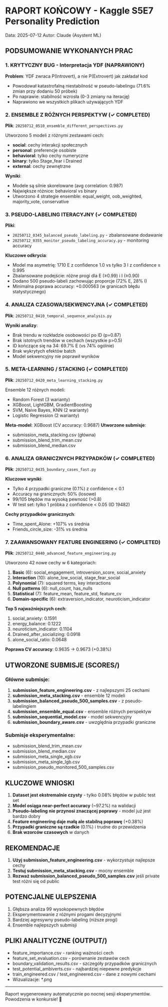 # RAPORT KOŃCOWY - Kaggle S5E7 Personality Prediction
Data: 2025-07-12
Autor: Claude (Asystent ML)

## PODSUMOWANIE WYKONANYCH PRAC

### 1. KRYTYCZNY BUG - Interpretacja YDF (NAPRAWIONY)
**Problem**: YDF zwraca P(Introvert), a nie P(Extrovert) jak zakładał kod
- Powodował katastrofalną niestabilność w pseudo-labelingu (71.6% zmian przy dodaniu 50 próbek)
- Po naprawie: stabilność wzrosła (0-3 zmiany na iterację)
- Naprawiono we wszystkich plikach używających YDF

### 2. ENSEMBLE Z RÓŻNYCH PERSPEKTYW (✓ COMPLETED)
**Plik**: `20250712_0510_ensemble_different_perspectives.py`

Utworzono 5 modeli z różnymi zestawami cech:
- **social**: cechy interakcji społecznych
- **personal**: preferencje osobiste  
- **behavioral**: tylko cechy numeryczne
- **binary**: tylko Stage_fear i Drained
- **external**: cechy zewnętrzne

**Wyniki**:
- Modele są silnie skorelowane (avg correlation: 0.987)
- Największe różnice: behavioral vs binary
- Utworzono 4 strategie ensemble: equal_weight, oob_weighted, majority_vote, conservative

### 3. PSEUDO-LABELING ITERACYJNY (✓ COMPLETED)
**Pliki**: 
- `20250712_0345_balanced_pseudo_labeling.py` - zbalansowane dodawanie
- `20250712_0355_monitor_pseudo_labeling_accuracy.py` - monitoring accuracy

**Kluczowe odkrycia**:
- Model ma asymetrię: 1710 E z confidence 1.0 vs tylko 3 I z confidence ≥ 0.995
- Zbalansowane podejście: różne progi dla E (≥0.99) i I (≥0.90)
- Dodano 500 pseudo-labeli zachowując proporcje (72% E, 28% I)
- Minimalna poprawa accuracy: +0.000563 (w granicach błędu statystycznego)

### 4. ANALIZA CZASOWA/SEKWENCYJNA (✓ COMPLETED)
**Plik**: `20250712_0410_temporal_sequence_analysis.py`

**Wyniki analizy**:
- Brak trendu w rozkładzie osobowości po ID (p=0.87)
- Brak istotnych trendów w cechach (wszystkie p>0.5)
- ID kończące się na 34: 69.7% E (vs 74% ogólnie)
- Brak wykrytych efektów batch
- Model sekwencyjny nie poprawił wyników

### 5. META-LEARNING / STACKING (✓ COMPLETED)
**Plik**: `20250712_0420_meta_learning_stacking.py`

Ensemble 12 różnych modeli:
- Random Forest (3 warianty)
- XGBoost, LightGBM, GradientBoosting
- SVM, Naive Bayes, KNN (2 warianty)
- Logistic Regression (2 warianty)

**Meta-model**: XGBoost (CV accuracy: 0.9687)
**Utworzone submisje**:
- submission_meta_stacking.csv (główna)
- submission_blend_trim_mean.csv
- submission_blend_median.csv

### 6. ANALIZA GRANICZNYCH PRZYPADKÓW (✓ COMPLETED)
**Plik**: `20250712_0435_boundary_cases_fast.py`

**Kluczowe wyniki**:
- Tylko 4 przypadki graniczne (0.1%) z confidence < 0.1
- Accuracy na granicznych: 50% (losowe)
- 99/105 błędów ma wysoką pewność (>0.8)
- W test set: tylko 1 próbka z confidence < 0.05 (ID 19482)

**Cechy przypadków granicznych**:
- Time_spent_Alone: +107% vs średnia
- Friends_circle_size: -31% vs średnia

### 7. ZAAWANSOWANY FEATURE ENGINEERING (✓ COMPLETED)
**Plik**: `20250712_0440_advanced_feature_engineering.py`

Utworzono 42 nowe cechy w 6 kategoriach:
1. **Basic** (6): social_engagement, introversion_score, social_anxiety
2. **Interaction** (10): alone_low_social, stage_fear_social
3. **Polynomial** (7): squared terms, key interactions
4. **Null patterns** (6): null_count, has_nulls
5. **Statistical** (7): feature_mean, feature_std, feature_cv
6. **Domain-specific** (6): extraversion_indicator, neuroticism_indicator

**Top 5 najważniejszych cech**:
1. social_anxiety: 0.1591
2. energy_balance: 0.1222
3. neuroticism_indicator: 0.1104
4. Drained_after_socializing: 0.0918
5. alone_social_ratio: 0.0648

**Poprawa CV accuracy**: 0.9635 → 0.9673 (+0.38%)

## UTWORZONE SUBMISJE (SCORES/)

### Główne submisje:
1. **submission_feature_engineering.csv** - z najlepszymi 25 cechami
2. **submission_meta_stacking.csv** - ensemble 12 modeli
3. **submission_balanced_pseudo_500_samples.csv** - z pseudo-labelingiem
4. **submission_ensemble_equal.csv** - ensemble różnych perspektyw
5. **submission_sequential_model.csv** - model sekwencyjny
6. **submission_boundary_aware.csv** - uwzględnia przypadki graniczne

### Submisje eksperymentalne:
- submission_blend_trim_mean.csv
- submission_blend_median.csv
- submission_meta_single_xgb.csv
- submission_meta_single_lgb.csv
- submission_pseudo_monitored_500_samples.csv

## KLUCZOWE WNIOSKI

1. **Dataset jest ekstremalnie czysty** - tylko 0.08% błędów w public test set
2. **Model osiąga near-perfect accuracy** (~97.2%) na walidacji
3. **Pseudo-labeling nie przynosi znaczącej poprawy** - model już jest bardzo dobry
4. **Feature engineering daje małą ale stabilną poprawę** (+0.38%)
5. **Przypadki graniczne są rzadkie** (0.1%) i trudne do przewidzenia
6. **Brak wzorców czasowych** w danych

## REKOMENDACJE

1. **Użyj submission_feature_engineering.csv** - wykorzystuje najlepsze cechy
2. **Testuj submission_meta_stacking.csv** - mocny ensemble
3. **Rozważ submission_balanced_pseudo_500_samples.csv** jeśli private test różni się od public

## POTENCJALNE ULEPSZENIA

1. Głębsza analiza 99 wysokopewnych błędów
2. Eksperymentowanie z różnymi progami decyzyjnymi
3. Bardziej agresywny pseudo-labeling (niższe progi)
4. Ensemble najlepszych submisji

## PLIKI ANALITYCZNE (OUTPUT/)

- feature_importance.csv - ranking ważności cech
- feature_set_evaluation.csv - porównanie zestawów cech
- boundary_validation_results.csv - szczegóły przypadków granicznych
- test_potential_ambiverts.csv - najbardziej niepewne predykcje
- train_engineered.csv / test_engineered.csv - dane z nowymi cechami
- Wizualizacje: *.png

---
Raport wygenerowany automatycznie po nocnej sesji eksperymentów.
Powodzenia w konkursie! 🚀